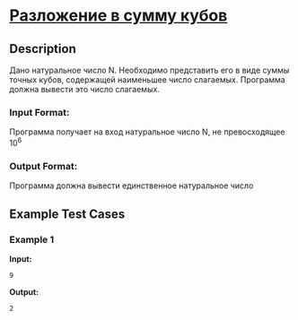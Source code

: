 # [Разложение в сумму кубов](link)

## Description

Дано натуральное число N. Необходимо представить его в виде суммы точных кубов, содержащей наименьшее число слагаемых. Программа должна вывести это число слагаемых.
### Input Format:

Программа получает на вход натуральное число N, не превосходящее $10^6$

### Output Format:

Программа должна вывести единственное натуральное число

## Example Test Cases

### Example 1

**Input:**
```
9

```

**Output:**
```
2

```

